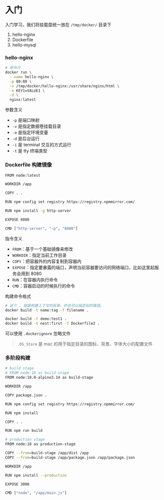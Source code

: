 # 入门

入门学习，我们将挂载盘统一放在 `/tmp/docker/` 目录下

1. hello-nginx
2. Dockerfile
3. hello-mysql

### hello-nginx

```bash
# 命令行
docker run \
  --name hello-nginx \
  -p 80:80 \
  -v /tmp/docker/hello-nginx:/usr/share/nginx/html \
  -e KEY1=VALUE1 \
  -d \
  nginx:latest
```

参数含义

- `-p` 是端口映射
- `-v` 是指定数据卷挂载目录
- `-e` 是指定环境变量
- `-d` 是后台运行
- `-i` 是 terminal 交互的方式运行
- `-t` 是 tty 终端类型

### Dockerfile 构建镜像

```bash
FROM node:latest

WORKDIR /app

COPY . .

RUN npm config set registry https://registry.npmmirror.com/

RUN npm install -g http-server

EXPOSE 8080

CMD ["http-server", "-p", "8080"]
```

指令含义

- `FROM`：基于一个基础镜像来修改
- `WORKDIR`：指定当前工作目录
- `COPY`：把容器外的内容复制到容器内
- `EXPOSE`：指定要暴露的端口，声明当前容器要访问的网络端口，比如这里起服务会用到 8080
- `RUN`：在容器内执行命令
- `CMD`：容器启动的时候执行的命令

构建命令格式

```bash
# 这个 . 就是构建上下文的目录，你也可以指定别的路径。
docker build -t name:tag -f filename .

docker build -t demo:test1 .
docker build -t nest:first -f Dockerfile2 .
```

可以使用 `.dockerignore` 忽略文件

> `.DS_Store` 是 mac 的用于指定目录的图标、背景、字体大小的配置文件

### 多阶段构建

```bash
# build stage
# FROM node:18 as build-stage
FROM node:18.0-alpine3.14 as build-stage

WORKDIR /app

COPY package.json .

RUN npm config set registry https://registry.npmmirror.com/

RUN npm install

COPY . .

RUN npm run build

# production stage
FROM node:18 as production-stage

COPY --from=build-stage /app/dist /app
COPY --from=build-stage /app/package.json /app/package.json

WORKDIR /app

RUN npm install --production

EXPOSE 3000

CMD ["node", "/app/main.js"]
```
